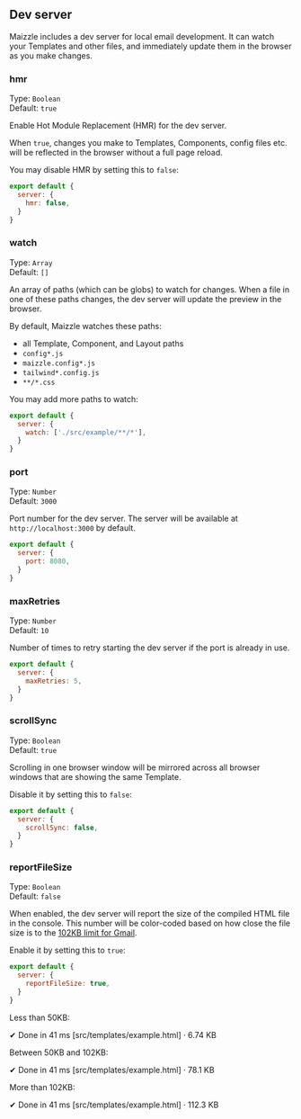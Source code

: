 ## Dev server

Maizzle includes a dev server for local email development. It can watch your Templates and other files, and immediately update them in the browser as you make changes.

### hmr

Type: `Boolean`\
Default: `true`

Enable Hot Module Replacement (HMR) for the dev server.

When `true`, changes you make to Templates, Components, config files etc. will be reflected in the browser without a full page reload.

You may disable HMR by setting this to `false`:

```js [config.js]
export default {
  server: {
    hmr: false,
  }
}
```

### watch

Type: `Array`\
Default: `[]`

An array of paths (which can be globs) to watch for changes. When a file in one of these paths changes, the dev server will update the preview in the browser.

By default, Maizzle watches these paths:

- all Template, Component, and Layout paths
- `config*.js`
- `maizzle.config*.js`
- `tailwind*.config.js`
- `**/*.css`

You may add more paths to watch:

```js [config.js]
export default {
  server: {
    watch: ['./src/example/**/*'],
  }
}
```

### port

Type: `Number`\
Default: `3000`

Port number for the dev server. The server will be available at `http://localhost:3000` by default.

```js [config.js]
export default {
  server: {
    port: 8080,
  }
}
```

### maxRetries

Type: `Number`\
Default: `10`

Number of times to retry starting the dev server if the port is already in use.

```js [config.js]
export default {
  server: {
    maxRetries: 5,
  }
}
```

### scrollSync

Type: `Boolean`\
Default: `true`

Scrolling in one browser window will be mirrored across all browser windows that are showing the same Template.

Disable it by setting this to `false`:

```js [config.js]
export default {
  server: {
    scrollSync: false,
  }
}
```

### reportFileSize

Type: `Boolean`\
Default: `false`

When enabled, the dev server will report the size of the compiled HTML file in the console.
This number will be color-coded based on how close the file size is to the [102KB limit for Gmail](https://github.com/hteumeuleu/email-bugs/issues/41).

Enable it by setting this to `true`:

```js [config.js]
export default {
  server: {
    reportFileSize: true,
  }
}
```

Less than 50KB:

<div class="font-mono">✔ Done in 41 ms [src/templates/example.html] · 6.74 KB</div>

Between 50KB and 102KB:

<div class="font-mono">✔ Done in 41 ms [src/templates/example.html] · <span class="text-amber-500">78.1 KB</span></div>

More than 102KB:

<div class="font-mono">✔ Done in 41 ms [src/templates/example.html] · <span class="text-red-500">112.3 KB</span></div>
